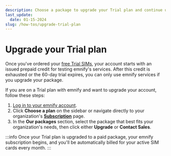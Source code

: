 ```yaml
---
description: Choose a package to upgrade your Trial plan and continue using emnify services.
last_update: 
  date: 01-15-2024
slug: /how-tos/upgrade-trial-plan
---
```


# Upgrade your Trial plan

Once you've ordered your [free Trial SIMs](/quickstart#order-free-trial-sims), your account starts with an issued prepaid credit for testing emnify's services.
After this credit is exhausted or the 60-day trial expires, you can only use emnify services if you upgrade your package.

If you are on a Trial plan with emnify and want to upgrade your account, follow these steps:

<!-- vale Google.We = NO -->
1. [Log in to your emnify account](https://portal.emnify.com/sign).
1. Click **Choose a plan** on the sidebar or navigate directly to your organization's [**Subscription**](https://portal.emnify.com/organisation-settings/subscription) page.
1. In the **Our packages** section, select the package that best fits your organization's needs, then click either **Upgrade** or **Contact Sales**.
<!-- vale Google.We = YES -->

:::info
Once your Trial plan is upgraded to a paid package, your emnify subscription begins, and you'll be automatically billed for your active SIM cards every month.
:::
